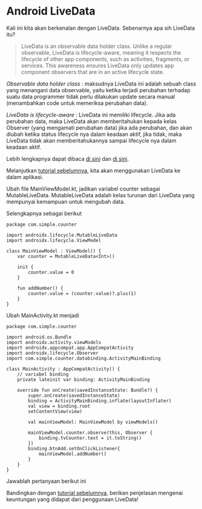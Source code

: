 # Android LiveData

Kali ini kita akan berkenalan dengan LiveData. Sebenarnya apa sih LiveData itu? 

> LiveData is an observable data holder class. Unlike a regular observable, LiveData is lifecycle-aware, meaning it respects the lifecycle of other app components, such as activities, fragments, or services. This awareness ensures LiveData only updates app component observers that are in an active lifecycle state.

*Observable data holder class* : maksudnya LiveData ini adalah sebuah class yang menangani data observable, yaitu ketika terjadi perubahan terhadap suatu data programmer tidak perlu dilakukan update secara manual (menambahkan code untuk memeriksa perubahan data).

*LiveData is lifecycle-aware* : LiveData ini memiliki lifecycle. Jika ada perubahan data, maka LiveData akan memberitahukan kepada kelas Observer (yang mengamati perubahan data) jika ada perubahan, dan akan diubah ketika status lifecycle nya dalam keadaan aktif, jika tidak, maka LiveData tidak akan memberitahukannya sampai lifecycle nya dalam keadaan aktif.

Lebih lengkapnya dapat dibaca [di sini](https://developer.android.com/topic/libraries/architecture/livedata) dan [di sini](https://kotakode.com/blogs/6956/PDKT-dengan-LiveData-di-Android%2C-Yuk!).

Melanjutkan [tutorial sebelumnya](https://github.com/ardhiesta/lecturer-note-pab/blob/main/praktikum/view-model.md), kita akan menggunakan LiveData ke dalam aplikasi.

Ubah file MainViewModel.kt, jadikan variabel counter sebagai MutableLiveData. MutableLiveData adalah kelas turunan dari LiveData yang mempunyai kemampuan untuk mengubah data.

Selengkapnya sebagai berikut

```
package com.simple.counter

import androidx.lifecycle.MutableLiveData
import androidx.lifecycle.ViewModel

class MainViewModel : ViewModel() {
    var counter = MutableLiveData<Int>()

    init {
        counter.value = 0
    }

    fun addNumber() {
        counter.value = (counter.value)?.plus(1)
    }
}
```

Ubah MainActivity.kt menjadi
```
package com.simple.counter

import android.os.Bundle
import androidx.activity.viewModels
import androidx.appcompat.app.AppCompatActivity
import androidx.lifecycle.Observer
import com.simple.counter.databinding.ActivityMainBinding

class MainActivity : AppCompatActivity() {
    // variabel binding
    private lateinit var binding: ActivityMainBinding

    override fun onCreate(savedInstanceState: Bundle?) {
        super.onCreate(savedInstanceState)
        binding = ActivityMainBinding.inflate(layoutInflater)
        val view = binding.root
        setContentView(view)

        val mainViewModel: MainViewModel by viewModels()

        mainViewModel.counter.observe(this, Observer {
            binding.tvCounter.text = it.toString()
        })
        binding.btnAdd.setOnClickListener{
            mainViewModel.addNumber()
        }
    }
}
```

Jawablah pertanyaan berikut ini

Bandingkan dengan [tutorial sebelumnya](https://github.com/ardhiesta/lecturer-note-pab/blob/main/praktikum/view-model.md), berikan penjelasan mengenai keuntungan yang didapat dari penggunaan LiveData!